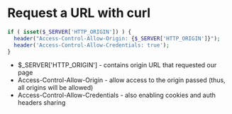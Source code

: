 # Request a URL with curl

```php
if ( isset($_SERVER['HTTP_ORIGIN']) ) {
  header("Access-Control-Allow-Origin: {$_SERVER['HTTP_ORIGIN']}");
  header('Access-Control-Allow-Credentials: true');
}
```

- $_SERVER\['HTTP_ORIGIN'\] - contains origin URL that requested our page
- Access-Control-Allow-Origin - allow access to the origin passed (thus, all origins will be allowed)
- Access-Control-Allow-Credentials - also enabling cookies and auth headers sharing
